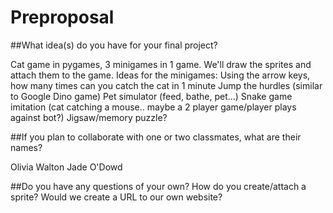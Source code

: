 # Preproposal

##What idea(s) do you have for your final project?

Cat game in pygames,  3 minigames in  1 game. We'll draw the sprites and attach them to the game. 
Ideas for the minigames: Using the arrow keys, how many times can you catch the cat in 1 minute
Jump the hurdles (similar to Google Dino game)
Pet simulator (feed, bathe, pet...)
Snake game imitation (cat catching a mouse.. maybe a 2 player game/player plays against bot?)
Jigsaw/memory puzzle?


##If you plan to collaborate with one or two classmates, what are their names?

Olivia Walton
Jade O'Dowd

##Do you have any questions of your own?
How do you create/attach a sprite?
Would we create a URL to our own website?
